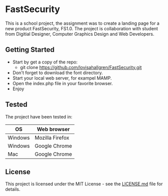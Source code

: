 # FastSecurity
This is a school project, the assignment was to create a landing page for a new product FastSecurity, FS1.0. The project is collaboration
with student from Digitial Designer, Computer Graphics Design and Web Developers. 

## Getting Started

* Start by get a copy of the repo: 
	* git clone https://github.com/lovisahallgren/FastSecurity.git
* Don't forget to download the font directory. 
* Start your local web server, for exampel MAMP. 
* Open the index.php file in your favorite browser.
* Enjoy

## Tested
The project have been tested in:

| OS       | Web browser     | 
| ---------|-----------------| 
|  Windows | Mozilla Firefox | 
|  Windows | Google Chrome   |
|  Mac     | Google Chrome	 | 

## License
This project is licensed under the MIT License - see the [LICENSE.md](LICENSE.md) file for details.
